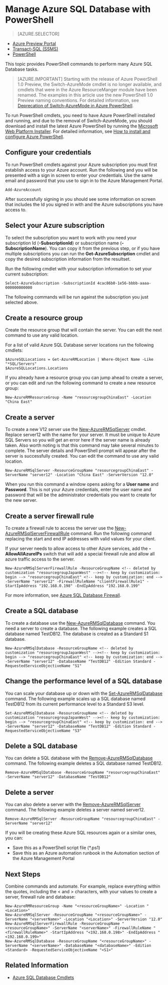 <properties 
	pageTitle="Manage Azure SQL Database with PowerShell" 
	description="Azure SQL Database Manage with PowerShell." 
	services="sql-database" 
	documentationCenter="" 
	authors="stevestein" 
	manager="jeffreyg" 
	editor="monicar"/>

<tags
	ms.service="sql-database"
	ms.date="10/08/2015"
	wacn.date=""/>

# Manage Azure SQL Database with PowerShell


> [AZURE.SELECTOR]
- [Azure Preview Portal](/documentation/articles/sql-database-manage-portal)
- [Transact-SQL (SSMS)](/documentation/articles/sql-database-manage-azure-ssms)
- [PowerShell](/documentation/articles/sql-database-command-line-tools)

This topic provides PowerShell commands to perform many Azure SQL Database tasks.


> [AZURE.IMPORTANT] Starting with the release of Azure PowerShell 1.0 Preview, the Switch-AzureMode cmdlet is no longer available, and cmdlets that were in the Azure ResourceManger module have been renamed. The examples in this article use the new PowerShell 1.0 Preview naming conventions. For detailed information, see [Deprecation of Switch-AzureMode in Azure PowerShell](https://github.com/Azure/azure-powershell/wiki/Deprecation-of-Switch-AzureMode-in-Azure-PowerShell).


To run PowerShell cmdlets, you need to have Azure PowerShell installed and running, and due to the removal of Switch-AzureMode, you should download and install the latest Azure PowerShell by running the [Microsoft Web Platform Installer](http://go.microsoft.com/fwlink/p/?linkid=320376&clcid=0x409). For detailed information, see [How to install and configure Azure PowerShell](/documentation/articles/powershell-install-configure).



## Configure your credentials

To run PowerShell cmdlets against your Azure subscription you must first establish access to your Azure account. Run the following and you will be presented with a sign in screen to enter your credentials. Use the same email and password that you use to sign in to the Azure Management Portal.

	Add-AzureAccount

After successfully signing in you should see some information on screen that includes the Id you signed in with and the Azure subscriptions you have access to.


## Select your Azure subscription

To select the subscription you want to work with you need your subscription Id (**-SubscriptionId**) or subscription name (**-SubscriptionName**). You can copy it from the previous step, or if you have multiple subscriptions you can run the **Get-AzureSubscription** cmdlet and copy the desired subscription information from the resultset.

Run the following cmdlet with your subscription information to set your current subscription:

	Select-AzureSubscription -SubscriptionId 4cac86b0-1e56-bbbb-aaaa-000000000000

The following commands will be run against the subscription you just selected above.

## Create a resource group

Create the resource group that will contain the server. You can edit the next command to use any valid location. 

For a list of valid Azure SQL Database server locations run the following cmdlets:

	$AzureSQLLocations = Get-AzureRMLocation | Where-Object Name -Like "*SQL/Servers"
	$AzureSQLLocations.Locations

If you already have a resource group you can jump ahead to create a server, or you can edit and run the following command to create a new resource group:

<!-- deleted by customization
	New-AzureRMResourceGroup -Name "resourcegroupJapanWest" -Location "Japan West"
-->
<!-- keep by customization: begin -->
	New-AzureRMResourceGroup -Name "resourcegroupChinaEast" -Location "China East"
<!-- keep by customization: end -->

## Create a server 

To create a new V12 server use the [New-AzureRMSqlServer](https://msdn.microsoft.com/zh-cn/library/azure/mt603715.aspx) cmdlet. Replace server12 with the name for your server. It must be unique to Azure SQL Servers so you will get an error here if the server name is already taken. Also worth noting is that this command may take several minutes to complete. The server details and PowerShell prompt will appear after the server is successfully created. You can edit the  command to use any valid location.

<!-- deleted by customization
	New-AzureRMSqlServer -ResourceGroupName "resourcegroupJapanWest" -ServerName "server12" -Location "Japan West" -ServerVersion "12.0"
-->
<!-- keep by customization: begin -->
	New-AzureRMSqlServer -ResourceGroupName "resourcegroupChinaEast" -ServerName "server12" -Location "China East" -ServerVersion "12.0"
<!-- keep by customization: end -->

When you run this command a window opens asking for a **User name** and **Password**. This is  not your Azure credentials, enter the user name and password that will be the administrator credentials you want to create for the new server.

## Create a server firewall rule

To create a firewall rule to access the server use the [New-AzureRMSqlServerFirewallRule](https://msdn.microsoft.com/zh-cn/library/azure/mt603860.aspx) command. Run the following command replacing the start and end IP addresses with valid values for your client.

If your server needs to allow access to other Azure services, add the **-AllowAllAzureIPs** switch that will add a special firewall rule and allow all azure traffic access to the server.

	New-AzureRMSqlServerFirewallRule -ResourceGroupName <!-- deleted by customization "resourcegroupJapanWest" --><!-- keep by customization: begin --> "resourcegroupChinaEast" <!-- keep by customization: end --> -ServerName "server12" -FirewallRuleName "clientFirewallRule1" -StartIpAddress "192.168.0.198" -EndIpAddress "192.168.0.199"

For more information, see [Azure SQL Database Firewall](https://msdn.microsoft.com/zh-cn/library/azure/ee621782.aspx).

## Create a SQL database

To create a database use the [New-AzureRMSqlDatabase](https://msdn.microsoft.com/zh-cn/library/azure/mt619339.aspx) command. You need a server to create a database. The following example creates a SQL database named TestDB12. The database is created as a Standard S1 database.

	New-AzureRMSqlDatabase -ResourceGroupName <!-- deleted by customization "resourcegroupJapanWest" --><!-- keep by customization: begin --> "resourcegroupChinaEast" <!-- keep by customization: end --> -ServerName "server12" -DatabaseName "TestDB12" -Edition Standard -RequestedServiceObjectiveName "S1"


## Change the performance level of a SQL database

You can scale your database up or down with the [Set-AzureRMSqlDatabase](https://msdn.microsoft.com/zh-cn/library/azure/mt619433.aspx) command. The following example scales up a SQL database named TestDB12 from its current performance level to a Standard S3 level.

	Set-AzureRMSqlDatabase -ResourceGroupName <!-- deleted by customization "resourcegroupJapanWest" --><!-- keep by customization: begin --> "resourcegroupChinaEast" <!-- keep by customization: end --> -ServerName "server12" -DatabaseName "TestDB12" -Edition Standard -RequestedServiceObjectiveName "S3"


## Delete a SQL database

You can delete a SQL database with the [Remove-AzureRMSqlDatabase](https://msdn.microsoft.com/zh-cn/library/azure/mt619368.aspx) command. The following example deletes a SQL database named TestDB12.

<!-- deleted by customization
	Remove-AzureRMSqlDatabase -ResourceGroupName "resourcegroupJapanWest" -ServerName "server12" -DatabaseName "TestDB12"
-->
<!-- keep by customization: begin -->
	Remove-AzureRMSqlDatabase -ResourceGroupName "resourcegroupChinaEast" -ServerName "server12" -DatabaseName "TestDB12"
<!-- keep by customization: end -->

## Delete a server

You can also delete a server with the [Remove-AzureRMSqlServer](https://msdn.microsoft.com/zh-cn/library/azure/mt603488.aspx) command. The following example deletes a server named server12.

<!-- deleted by customization
	Remove-AzureRMSqlServer -ResourceGroupName "resourcegroupJapanWest" -ServerName "server12"
-->
<!-- keep by customization: begin -->
	Remove-AzureRMSqlServer -ResourceGroupName "resourcegroupChinaEast" -ServerName "server12"
<!-- keep by customization: end -->



If you will be creating these Azure SQL resources again or a similar ones, you can: 

- Save this as a PowerShell script file (*.ps1)
- Save this as an Azure automation runbook in the Automation section of the Azure Management Portal 

## Next Steps

Combine commands and automate. For example, replace everything within the quotes, including the < and > characters, with your values to create a server, firewall rule and database:


    New-AzureRMResourceGroup -Name "<resourceGroupName>" -Location "<Location>"
    New-AzureRMSqlServer -ResourceGroupName "<resourceGroupName>" -ServerName "<serverName>" -Location "<Location>" -ServerVersion "12.0"
    New-AzureRMSqlServerFirewallRule -ResourceGroupName "<resourceGroupName>" -ServerName "<serverName>" -FirewallRuleName "<firewallRuleName>" -StartIpAddress "<192.168.0.198>" -EndIpAddress "<192.168.0.199>"
    New-AzureRMSqlDatabase -ResourceGroupName "<resourceGroupName>" -ServerName "<serverName>" -DatabaseName "<databaseName>" -Edition <Standard> -RequestedServiceObjectiveName "<S1>"

## Related Information

- [Azure SQL Database Cmdlets](https://msdn.microsoft.com/zh-cn/library/azure/mt574084.aspx)
